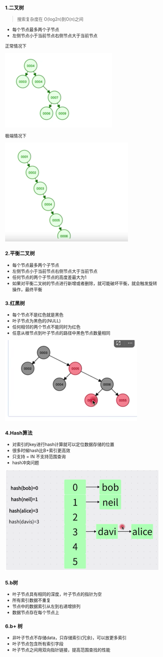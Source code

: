### 1.二叉树

> 搜索复杂度在 O(log2n)到O(n)之间

- 每个节点最多两个子节点
- 左侧节点小于当前节点右侧节点大于当前节点

正常情况下

![image-20230318170907603](../image/image-20230318170907603.png)

极端情况下

![image-20230318170920406](../image/image-20230318170920406.png)

### 2.平衡二叉树

- 每个节点最多两个子节点
- 左侧节点小于当前节点右侧节点大于当前节点
- 任何节点的两个子节点的高度差最大为1
- 如果对平衡二叉树的节点进行新增或者删除，就可能破坏平衡，就会触发旋转操作，最终平衡

### 3.红黑树

- 每个节点不是红色就是黑色
- 叶子节点为黑色的(NULL)
- 任何相邻的两个节点不能同时为红色
- 任意从根节点到叶子节点的路径中黑色节点数量相同

![image-20230318171332742](../image/image-20230318171332742.png)

### 4.Hash算法

- 对索引的key进行hash计算就可以定位数据存储的位置
- 很多时候hash比B+索引更高效
- 只支持 = IN 不支持范围查询
- hash冲突问题

![image-20230318171531123](../image/image-20230318171531123.png)

### 5.b树

- 叶子节点具有相同的深度，叶子节点的指针为空
- 所有索引数据不重复
- 节点中的数据索引从左到右递增排列
- 数据节点存在每个节点上

### 6.b+ 树

- 非叶子节点不存储data，只存储索引(冗余)，可以放更多索引
- 叶子节点包含所有索引字段
- 叶子节点之间用双向指针链接，提高范围查找的性能

